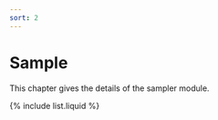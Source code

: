 ```yaml
---
sort: 2
---
```


# Sample

This chapter gives the details of the sampler module.

{% include list.liquid %}


